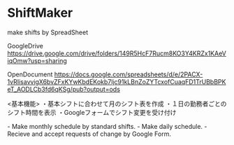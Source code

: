 # ShiftMaker
make shifts by SpreadSheet

GoogleDrive
https://drive.google.com/drive/folders/149R5HcF7Rucm8KO3Y4KRZx1KAeViqOmw?usp=sharing

OpenDocument
https://docs.google.com/spreadsheets/d/e/2PACX-1vRIisavvigX6bvZFxKYwKbdEKokb7ljc91kLBnZoZYTcxofCuaqFD1TrUBbBPKeT_AODLCb3fd6qKSg/pub?output=ods

<基本機能>
  ・基本シフトに合わせて月のシフト表を作成
  ・１日の勤務者ごとのシフト時間を表示
  ・Googleフォームでシフト変更を受け付け

<FUNCTION>
  - Make monthly schedule by standard shifts.
  - Make daily schedule.
  - Recieve and accept requests of change by Google Form.
